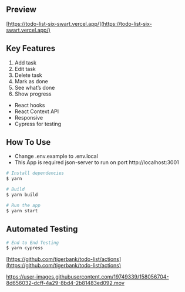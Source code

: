 ## Preview

[https://todo-list-six-swart.vercel.app/](https://todo-list-six-swart.vercel.app/)

## Key Features

1. Add task
2. Edit task
3. Delete task
4. Mark as done
5. See what’s done
6. Show progress

- React hooks
- React Context API
- Responsive
- Cypress for testing

## How To Use

- Change .env.example to .env.local
- This App is required json-server to run on port http://localhost:3001

```bash
# Install dependencies
$ yarn

# Build
$ yarn build

# Run the app
$ yarn start
```

## Automated Testing

```bash
# End to End Testing
$ yarn cypress
```

[https://github.com/tigerbank/todo-list/actions](https://github.com/tigerbank/todo-list/actions)




https://user-images.githubusercontent.com/19749339/158056704-8d656032-dcff-4a29-8bd4-2b81483ed092.mov



